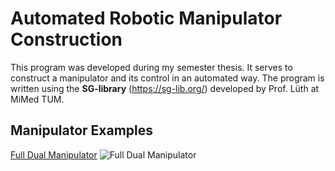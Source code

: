# Automated Robotic Manipulator Construction

This program was developed during my semester thesis. It serves to construct a manipulator and its control in an automated way. The program is written using the **SG-library** (https://sg-lib.org/) developed by Prof. Lüth at MiMed TUM.

## Manipulator Examples

[Full Dual Manipulator](https://imgur.com/pl9fNwf)
![Full Dual Manipulator](https://imgur.com/pl9fNwf)
